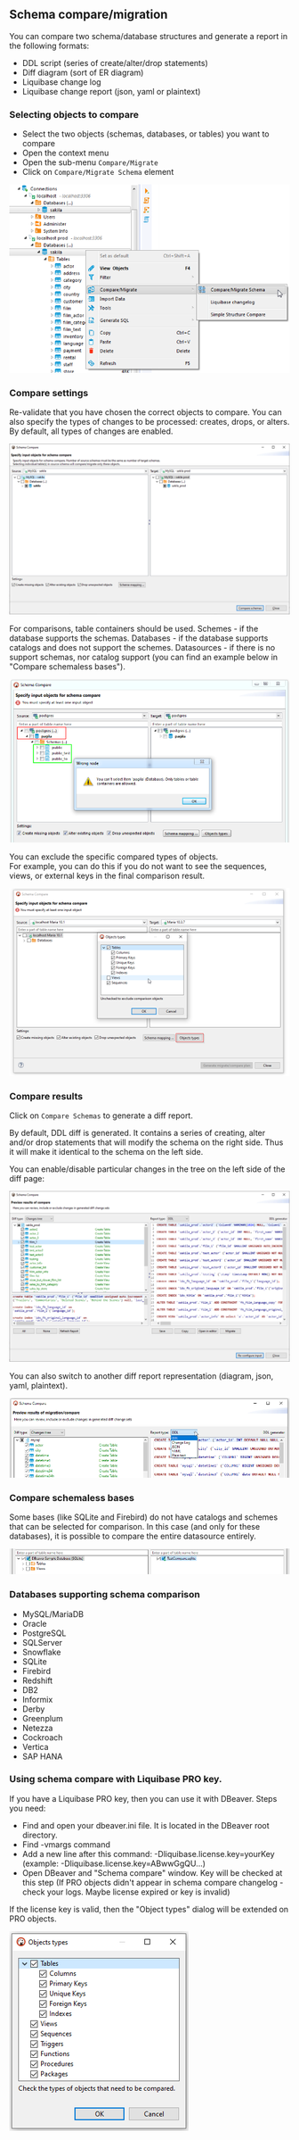 ## Schema compare/migration

You can compare two schema/database structures and generate a report in the following formats:
- DDL script (series of create/alter/drop statements)
- Diff diagram (sort of ER diagram)
- Liquibase change log
- Liquibase change report (json, yaml or plaintext)

### Selecting objects to compare

- Select the two objects (schemas, databases, or tables) you want to compare
- Open the context menu
- Open the sub-menu `Compare/Migrate`
- Click on `Compare/Migrate Schema` element

![](images/ug/tools/schema_compare_navigator.png)

### Compare settings

Re-validate that you have chosen the correct objects to compare.
You can also specify the types of changes to be processed: creates, drops, or alters. By default, all types of changes are enabled.

![](images/ug/tools/schema_compare_settings.png)

For comparisons, table containers should be used. 
Schemes - if the database supports the schemas. 
Databases - if the database supports catalogs and does not support the schemes. 
Datasources - if there is no support schemas, nor catalog support (you can find an example below in "Compare schemaless bases").

![](images/ug/tools/schema_compare_container_error.png)

You can exclude the specific compared types of objects.  
For example, you can do this if you do not want to see the sequences, views, or external keys in the final comparison result.

![](images/ug/tools/schema_compare_settings_types.png)

### Compare results

Click on `Compare Schemas` to generate a diff report.  

By default, DDL diff is generated. It contains a series of creating, alter and/or drop statements that will modify the schema on the right side. Thus it will make it identical to the schema on the left side.  

You can enable/disable particular changes in the tree on the left side of the diff page:

![](images/ug/tools/schema_compare_result_ddl.png)

You can also switch to another diff report representation (diagram, json, yaml, plaintext).

![](images/ug/tools/schema_compare_report_type.png)

### Compare schemaless bases

Some bases (like SQLite and Firebird) do not have catalogs and schemes that can be selected for comparison. In this case (and only for these databases), it is possible to compare the entire datasource entirely.

![](images/ug/tools/schema_compare_schemaless.png)

### Databases supporting schema comparison
* MySQL/MariaDB
* Oracle
* PostgreSQL
* SQLServer
* Snowflake
* SQLite
* Firebird
* Redshift
* DB2
* Informix
* Derby
* Greenplum
* Netezza
* Cockroach
* Vertica
* SAP HANA

### Using schema compare with Liquibase PRO key.

If you have a Liquibase PRO key, then you can use it with DBeaver.
Steps you need:
- Find and open your dbeaver.ini file. It is located in the DBeaver root directory.
- Find -vmargs command
- Add a new line after this command: -Dliquibase.license.key=yourKey (example: -Dliquibase.license.key=ABwwGgQU...)
- Open DBeaver and "Schema compare" window. Key will be checked at this step
(If PRO objects didn't appear in schema compare changelog - check your logs. Maybe license expired or key is invalid)

If the license key is valid, then the "Object types" dialog will be extended on PRO objects.

![](images/ug/tools/schema_compare_settings_PRO_types.png)